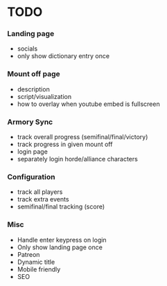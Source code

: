 # TODO
### Landing page
* socials
* only show dictionary entry once

### Mount off page
* description
* script/visualization
* how to overlay when youtube embed is fullscreen
### Armory Sync
* track overall progress (semifinal/final/victory)
* track progress in given mount off
* login page
* separately login horde/alliance characters

### Configuration
* track all players
* track extra events
* semifinal/final tracking (score)

### Misc
* Handle enter keypress on login
* Only show landing page once
* Patreon
* Dynamic title
* Mobile friendly
* SEO